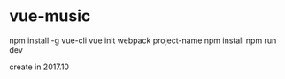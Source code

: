 # vue-music
npm install -g vue-cli
vue init webpack project-name
npm install
npm run dev

create in 2017.10
